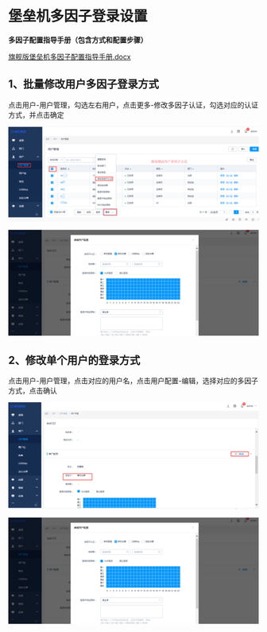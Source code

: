 # 堡垒机多因子登录设置

**多因子配置指导手册（包含方式和配置步骤）**

[旗舰版堡垒机多因子配置指导手册.docx](https://uhas2017.cn-gd.ufileos.com/旗舰版堡垒机多因子认证.pdf)



## 1、批量修改用户多因子登录方式

点击用户-用户管理，勾选左右用户，点击更多-修改多因子认证，勾选对应的认证方式，并点击确定


![](/images/faq_super/piliangxiugai.png)

![](/images/faq_super/dange-duoyinzi.png)
## 2、修改单个用户的登录方式

 点击用户-用户管理，点击对应的用户名，点击用户配置-编辑，选择对应的多因子方式，点击确认
 
 ![](/images/faq_super/dangexiugai.png)
 
 ![](/images/faq_super/dange-duoyinzi.png)



